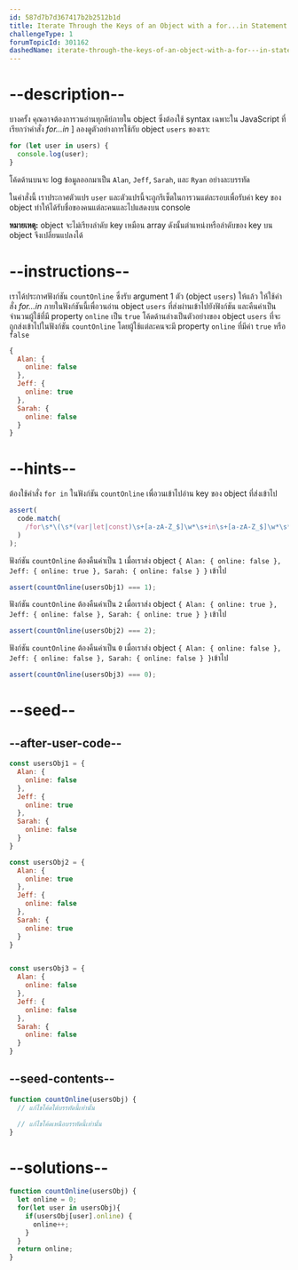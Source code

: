 ```yaml
---
id: 587d7b7d367417b2b2512b1d
title: Iterate Through the Keys of an Object with a for...in Statement
challengeType: 1
forumTopicId: 301162
dashedName: iterate-through-the-keys-of-an-object-with-a-for---in-statement
---
```


# --description--

บางครั้ง คุณอาจต้องการวนอ่านทุกคีย์ภายใน object ซึ่งต้องใช้ syntax เฉพาะใน JavaScript ที่เรียกว่าคำสั่ง <dfn>for...in</dfn> ] 
ลองดูตัวอย่างการใช้กับ object `users` ของเรา:

```js
for (let user in users) {
  console.log(user);
}
```

โค้ดด้านบนจะ log ข้อมูลออกมาเป็น `Alan`, `Jeff`, `Sarah`, และ `Ryan` อย่างละบรรทัด

ในคำสั่งนี้ เราประกาศตัวแปร `user` และตัวแปรนี้จะถูกรีเซ็ตในการวนแต่ละรอบเพื่อรับค่า key ของ object ทำให้ได้รับชื่อของคนแต่ละคนและไปแสดงบน console

**หมายเหตุ:** object จะไม่เรียงลำดับ key เหมือน array ดังนั้นตำแหน่งหรือลำดับของ key บน object จึงเปลี่ยนแปลงได้

# --instructions--

เราได้ประกาศฟังก์ชัน `countOnline` ซึ่งรับ argument 1 ตัว (object `users`) ให้แล้ว
ให้ใช้คำสั่ง <dfn>for...in</dfn> ภายในฟังก์ชันนี้เพื่อวนอ่าน object `users` ที่ส่งผ่านเข้าไปยังฟังก์ชัน และคืนค่าเป็นจำนวนผู้ใช้ที่มี property `online` เป็น `true` 
โค้ดด้านล่างเป็นตัวอย่างของ object `users` ที่จะถูกส่งเข้าไปในฟังก์ชัน `countOnline` โดยผู้ใช้แต่ละคนจะมี property `online` ที่มีค่า `true` หรือ `false`

```js
{
  Alan: {
    online: false
  },
  Jeff: {
    online: true
  },
  Sarah: {
    online: false
  }
}
```

# --hints--

ต้องใช้คำสั่ง `for in` ในฟังก์ชัน `countOnline` เพื่อวนเข้าไปอ่าน key ของ object ที่ส่งเข้าไป 

```js
assert(
  code.match(
    /for\s*\(\s*(var|let|const)\s+[a-zA-Z_$]\w*\s+in\s+[a-zA-Z_$]\w*\s*\)/
  )
);
```

ฟังก์ชัน `countOnline` ต้องคืนค่าเป็น `1` เมื่อเราส่ง object `{ Alan: { online: false }, Jeff: { online: true }, Sarah: { online: false } }` เข้าไป

```js
assert(countOnline(usersObj1) === 1);
```

ฟังก์ชัน `countOnline` ต้องคืนค่าเป็น `2` เมื่อเราส่ง object `{ Alan: { online: true }, Jeff: { online: false }, Sarah: { online: true } }` เข้าไป

```js
assert(countOnline(usersObj2) === 2);
```

ฟังก์ชัน `countOnline` ต้องคืนค่าเป็น `0` เมื่อเราส่ง object `{ Alan: { online: false }, Jeff: { online: false }, Sarah: { online: false } }`เข้าไป


```js
assert(countOnline(usersObj3) === 0);
```

# --seed--

## --after-user-code--

```js
const usersObj1 = {
  Alan: {
    online: false
  },
  Jeff: {
    online: true
  },
  Sarah: {
    online: false
  }
}

const usersObj2 = {
  Alan: {
    online: true
  },
  Jeff: {
    online: false
  },
  Sarah: {
    online: true
  }
}


const usersObj3 = {
  Alan: {
    online: false
  },
  Jeff: {
    online: false
  },
  Sarah: {
    online: false
  }
}
```

## --seed-contents--

```js
function countOnline(usersObj) {
  // แก้ไขโค้ดใต้บรรทัดนี้เท่านั้น

  // แก้ไขโค้ดเหนือบรรทัดนี้เท่านั้น
}
```

# --solutions--

```js
function countOnline(usersObj) {
  let online = 0;
  for(let user in usersObj){
    if(usersObj[user].online) {
      online++;
    }
  }
  return online;
}
```
